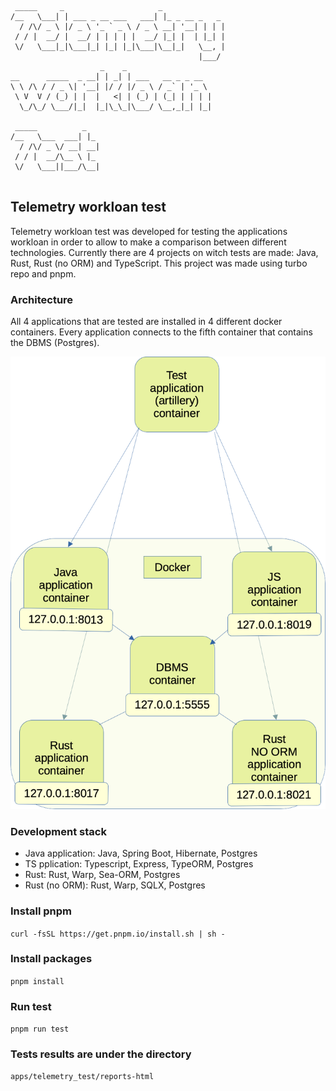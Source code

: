 ```
 _____     _                     _               
/__   \___| | ___ _ __ ___   ___| |_ _ __ _   _  
  / /\/ _ \ |/ _ \ '_ ` _ \ / _ \ __| '__| | | | 
 / / |  __/ |  __/ | | | | |  __/ |_| |  | |_| | 
 \/   \___|_|\___|_| |_| |_|\___|\__|_|   \__, | 
                                          |___/  
                    _    _                       
__      _____  _ __| | _| | ___   __ _ _ __      
\ \ /\ / / _ \| '__| |/ / |/ _ \ / _` | '_ \     
 \ V  V / (_) | |  |   <| | (_) | (_| | | | |    
  \_/\_/ \___/|_|  |_|\_\_|\___/ \__,_|_| |_|    
                                                 
 _____          _                                
/__   \___  ___| |_                              
  / /\/ _ \/ __| __|                             
 / / |  __/\__ \ |_                              
 \/   \___||___/\__|                             
                                                                                        
```
## Telemetry workloan test
Telemetry workloan test was developed for testing the applications workloan in order to allow to make a comparison between different technologies. Currently there are 4 projects on witch tests are made: Java, Rust, Rust (no ORM) and TypeScript. This project was made using turbo repo and pnpm.

### Architecture
All 4 applications that are tested are installed in 4 different docker containers. Every application connects to the fifth container that contains the DBMS (Postgres).

![architecture](telemetry_workloan_test.png)


### Development stack
 - Java application: Java, Spring Boot, Hibernate, Postgres
 - TS pplication: Typescript, Express, TypeORM, Postgres
 - Rust: Rust, Warp, Sea-ORM, Postgres
 - Rust (no ORM): Rust, Warp, SQLX, Postgres

### Install pnpm
```curl -fsSL https://get.pnpm.io/install.sh | sh -```

### Install packages
```pnpm install```

### Run test
```pnpm run test```

### Tests results are under the directory 
`apps/telemetry_test/reports-html`